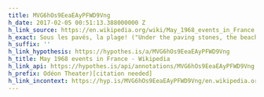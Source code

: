 ```yaml
---
title: MVG6hOs9EeaEAyPFWD9Vng
h_date: 2017-02-05 00:51:13.388000000 Z
h_link_source: https://en.wikipedia.org/wiki/May_1968_events_in_France
h_exact: Sous les pavés, la plage! ("Under the paving stones, the beach.")
h_suffix: ''
h_link_hypothesis: https://hypothes.is/a/MVG6hOs9EeaEAyPFWD9Vng
h_title: May 1968 events in France - Wikipedia
h_link_api: https://hypothes.is/api/annotations/MVG6hOs9EeaEAyPFWD9Vng
h_prefix: Odéon Theater)[citation needed]
h_link_incontext: https://hyp.is/MVG6hOs9EeaEAyPFWD9Vng/en.wikipedia.org/wiki/May_1968_events_in_France
---
```


